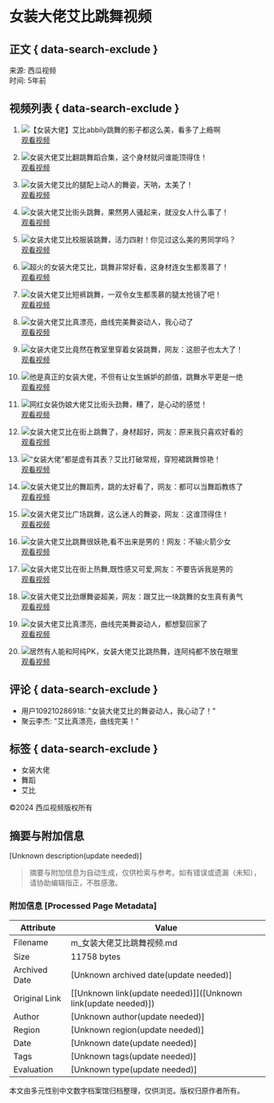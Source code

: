 # 女装大佬艾比跳舞视频

## 正文 { data-search-exclude }


来源: 西瓜视频  
时间: 5年前  

## 视频列表 { data-search-exclude }

1. ![【女装大佬】艾比abbily跳舞的影子都这么美，看多了上瘾啊](//p3-sign.bdxiguaimg.com/tos-cn-i-0000/db89e126ba5b11e9baf27cd30a55e9ba~tplv-pk90l89vgd-fglass:864:486:90.jpeg?appId=1768&biz_tag=video1609_custom%2Fnone&channelId=0&customType=custom%2Fnone&from=401_large_image_list&imageType=video1609&isImmersiveScene=0&is_stream=0&lk3s=9d3f5bff&logId=20250114100537271F6C357328659E6550&requestFrom=401&x-expires=1768356338&x-signature=Cq41KB25etdbhob290F9J%2BVHdek%3D)  
   [观看视频](https://www.ixigua.com/6723015085616267784)  

2. ![女装大佬艾比翻跳舞蹈合集，这个身材就问谁能顶得住！](//p3-sign.bdxiguaimg.com/mosaic-legacy/201ec0003f4e408410367~tplv-pk90l89vgd-crop-center:864:486.jpeg?appId=1768&biz_tag=video1609_custom%2Fnone&channelId=0&customType=custom%2Fnone&from=401_large_image_list&imageType=video1609&isImmersiveScene=0&is_stream=0&lk3s=9d3f5bff&logId=20250114100537271F6C357328659E6550&requestFrom=401&x-expires=1768356338&x-signature=OFtnu5PHeiYCeSMfRWUgKbQdIRs%3D)  
   [观看视频](https://www.ixigua.com/6685623104359629325)  

3. ![女装大佬艾比的腿配上动人的舞姿，天呐，太美了！](//p26-sign.bdxiguaimg.com/tos-cn-i-0000/53d584fe795311e9bf270cc47ad2a5f0~tplv-pk90l89vgd-crop-center:864:486.jpeg?appId=1768&biz_tag=video1609_custom%2Fnone&channelId=0&customType=custom%2Fnone&from=401_large_image_list&imageType=video1609&isImmersiveScene=0&is_stream=0&lk3s=9d3f5bff&logId=20250114100537271F6C357328659E6550&requestFrom=401&x-expires=1768356338&x-signature=7btu4Nc2s%2BGQs8cS2OEm9MRw8ak%3D)  
   [观看视频](https://www.ixigua.com/6692303967814156807)  

4. ![女装大佬艾比街头跳舞，果然男人骚起来，就没女人什么事了！](//p3-sign.bdxiguaimg.com/tos-cn-i-0004/676aec82179c42afb7b5f54537616eed~tplv-pk90l89vgd-crop-center:864:486.jpeg?appId=1768&biz_tag=video1609_custom%2Fnone&channelId=0&customType=custom%2Fnone&from=401_large_image_list&imageType=video1609&isImmersiveScene=0&is_stream=0&lk3s=9d3f5bff&logId=20250114100537271F6C357328659E6550&requestFrom=401&x-expires=1768356338&x-signature=c6MmVcmHZ4SFjJ0K07gJhdoApMI%3D)  
   [观看视频](https://www.ixigua.com/6689381363818168846)  

5. ![女装大佬艾比校服装跳舞，活力四射！你见过这么美的男同学吗？](//p3-sign.bdxiguaimg.com/tos-cn-i-0000/319babe27d6911e9aa7e0cc47af43c90~tplv-pk90l89vgd-crop-center:864:486.jpeg?appId=1768&biz_tag=video1609_custom%2Fnone&channelId=0&customType=custom%2Fnone&from=401_large_image_list&imageType=video1609&isImmersiveScene=0&is_stream=0&lk3s=9d3f5bff&logId=20250114100537271F6C357328659E6550&requestFrom=401&x-expires=1768356338&x-signature=bEpJZbJ2nAcO0sXqlH9rcbXXWjI%3D)  
   [观看视频](https://www.ixigua.com/6690823612481405448)  

6. ![超火的女装大佬艾比，跳舞非常好看，这身材连女生都羡慕了！](//p3-sign.bdxiguaimg.com/tos-cn-i-0000/dd89242e796e11e9b6e7ac1f6b0bd300~tplv-pk90l89vgd-crop-center:864:486.jpeg?appId=1768&biz_tag=video1609_custom%2Fnone&channelId=0&customType=custom%2Fnone&from=401_large_image_list&imageType=video1609&isImmersiveScene=0&is_stream=0&lk3s=9d3f5bff&logId=20250114100537271F6C357328659E6550&requestFrom=401&x-expires=1768356338&x-signature=wrrCLGjSRZ0lUKxySApR9mv4gQw%3D)  
   [观看视频](https://www.ixigua.com/6692354766137197070)  

7. ![女装大佬艾比短裤跳舞，一双令女生都羡慕的腿太抢镜了吧！](//p3-sign.bdxiguaimg.com/tos-cn-i-0000/29726a3a7d6b11e993ca0cc47af43c90~tplv-pk90l89vgd-crop-center:864:486.jpeg?appId=1768&biz_tag=video1609_custom%2Fnone&channelId=0&customType=custom%2Fnone&from=401_large_image_list&imageType=video1609&isImmersiveScene=0&is_stream=0&lk3s=9d3f5bff&logId=20250114100537271F6C357328659E6550&requestFrom=401&x-expires=1768356338&x-signature=r7Xs2cBBlrg8%2F5ps5arjtttwHHw%3D)  
   [观看视频](https://www.ixigua.com/6690823612443656717)  

8. ![女装大佬艾比真漂亮，曲线完美舞姿动人，我心动了](//p26-sign.bdxiguaimg.com/mosaic-legacy/187970007a36510b0c54b~tplv-pk90l89vgd-crop-center:864:486.jpeg?appId=1768&biz_tag=video1609_custom%2Fnone&channelId=0&customType=custom%2Fnone&from=401_large_image_list&imageType=video1609&isImmersiveScene=0&is_stream=0&lk3s=9d3f5bff&logId=20250114100537271F6C357328659E6550&requestFrom=401&x-expires=1768356338&x-signature=cmvFyQ85qBc5sXwGSZxU925HNY8%3D)  
   [观看视频](https://www.ixigua.com/6650337350574408196)  

9. ![女装大佬艾比竟然在教室里穿着女装跳舞，网友：这胆子也太大了！](//p26-sign.bdxiguaimg.com/tos-cn-i-0000/1255a24287af11e9aa506c92bfa0f25c~tplv-pk90l89vgd-crop-center:864:486.jpeg?appId=1768&biz_tag=video1609_custom%2Fnone&channelId=0&customType=custom%2Fnone&from=401_large_image_list&imageType=video1609&isImmersiveScene=0&is_stream=0&lk3s=9d3f5bff&logId=20250114100537271F6C357328659E6550&requestFrom=401&x-expires=1768356338&x-signature=X%2Fy5p5ViERLj%2FWxrieWsbQdVun8%3D)  
   [观看视频](https://www.ixigua.com/6688644609536426509)  

10. ![他是真正的女装大佬，不但有让女生嫉妒的颜值，跳舞水平更是一绝](//p3-sign.bdxiguaimg.com/pgc-image/f89301e4be8f4ec399c0d52cd3a46225~tplv-pk90l89vgd-crop-center:864:486.jpeg?appId=1768&biz_tag=video1609_custom%2Fnone&channelId=0&customType=custom%2Fnone&from=401_large_image_list&imageType=video1609&isImmersiveScene=0&is_stream=0&lk3s=9d3f5bff&logId=20250114100537271F6C357328659E6550&requestFrom=401&x-expires=1768356338&x-signature=bs59%2FglIwcnBWm3bxKvElQ45n9Q%3D)  
   [观看视频](https://www.ixigua.com/6621794667044274696)  

11. ![网红女装伪娘大佬艾比街头劲舞，糟了，是心动的感觉！](https://p26-sign.bdxiguaimg.com/mosaic-legacy/2032800060159b4b9c352~tplv-pk90l89vgd-fglass:864:486:90.jpeg?appId=1768&biz_tag=video1609_custom%2Fnone&channelId=0&customType=custom%2Fnone&from=401_large_image_list&imageType=video1609&isImmersiveScene=0&is_stream=0&lk3s=9d3f5bff&logId=2025011410055436DF1CE26033B1C2547D&requestFrom=401&x-expires=1768356355&x-signature=DUqCdX4jSoOaHYLXmOS7TGoG7BM%3D)  
   [观看视频](https://www.ixigua.com/6686255622389760525)  

12. ![女装大佬艾比在街上跳舞了，身材超好，网友：原来我只喜欢好看的](https://p3-sign.bdxiguaimg.com/tos-cn-i-0000/24dec154879211e9b7f66c92bfa0f25c~tplv-pk90l89vgd-crop-center:864:486.jpeg?appId=1768&biz_tag=video1609_custom%2Fnone&channelId=0&customType=custom%2Fnone&from=401_large_image_list&imageType=video1609&isImmersiveScene=0&is_stream=0&lk3s=9d3f5bff&logId=2025011410055436DF1CE26033B1C2547D&requestFrom=401&x-expires=1768356355&x-signature=3OQBxkmmUw3ao4lWZS57GA7rpF0%3D)  
   [观看视频](https://www.ixigua.com/6688270771812303368)  

13. ![“女装大佬”都是虚有其表？艾比打破常规，穿短裙跳舞惊艳！](https://p26-sign.bdxiguaimg.com/mosaic-legacy/1e99800006cfad450d825~tplv-pk90l89vgd-crop-center:864:486.jpeg?appId=1768&biz_tag=video1609_custom%2Fnone&channelId=0&customType=custom%2Fnone&from=401_large_image_list&imageType=video1609&isImmersiveScene=0&is_stream=0&lk3s=9d3f5bff&logId=2025011410055436DF1CE26033B1C2547D&requestFrom=401&x-expires=1768356355&x-signature=uosA1uuH%2FcTgVT0ne1GItQUEQV8%3D)  
   [观看视频](https://www.ixigua.com/6677407612876620295)  

14. ![女装大佬艾比的舞蹈秀，跳的太好看了，网友：都可以当舞蹈教练了](https://p26-sign.bdxiguaimg.com/tos-cn-i-0000/e22d2a0287d811e9b4c20cc47af43c90~tplv-pk90l89vgd-crop-center:864:486.jpeg?appId=1768&biz_tag=video1609_custom%2Fnone&channelId=0&customType=custom%2Fnone&from=401_large_image_list&imageType=video1609&isImmersiveScene=0&is_stream=0&lk3s=9d3f5bff&logId=2025011410055436DF1CE26033B1C2547D&requestFrom=401&x-expires=1768356355&x-signature=ESomgrBSwiIRI6yuH45NesDf%2B0M%3D)  
   [观看视频](https://www.ixigua.com/6688270772479197703)  

15. ![女装大佬艾比广场跳舞，这么迷人的舞姿，网友：这谁顶得住！](https://p26-sign.bdxiguaimg.com/tos-cn-i-0004/21e0c111d8d144bfbd9b449ddc35836c~tplv-pk90l89vgd-crop-center:864:486.jpeg?appId=1768&biz_tag=video1609_custom%2Fnone&channelId=0&customType=custom%2Fnone&from=401_large_image_list&imageType=video1609&isImmersiveScene=0&is_stream=0&lk3s=9d3f5bff&logId=2025011410055436DF1CE26033B1C2547D&requestFrom=401&x-expires=1768356355&x-signature=RXDZyELild%2BtHSszLZUO92lZYcM%3D)  
   [观看视频](https://www.ixigua.com/6689026175223726605)  

16. ![女装大佬艾比跳舞很妖艳,看不出来是男的！网友：不输火箭少女](https://p3-sign.bdxiguaimg.com/tos-cn-i-0000/171b6600797611e9b6a87cd30adf70da~tplv-pk90l89vgd-crop-center:864:486.jpeg?appId=1768&biz_tag=video1609_custom%2Fnone&channelId=0&customType=custom%2Fnone&from=401_large_image_list&imageType=video1609&isImmersiveScene=0&is_stream=0&lk3s=9d3f5bff&logId=2025011410055436DF1CE26033B1C2547D&requestFrom=401&x-expires=1768356355&x-signature=UxKr90%2BHeBC22qZVDh0fQ6QvzZ0%3D)  
   [观看视频](https://www.ixigua.com/6692368094318297607)  

17. ![女装大佬艾比在街上热舞,既性感又可爱,网友：不要告诉我是男的](https://p3-sign.bdxiguaimg.com/tos-cn-i-0000/1723253e797611e9b864ac1f6b0bd300~tplv-pk90l89vgd-crop-center:864:486.jpeg?appId=1768&biz_tag=video1609_custom%2Fnone&channelId=0&customType=custom%2Fnone&from=401_large_image_list&imageType=video1609&isImmersiveScene=0&is_stream=0&lk3s=9d3f5bff&logId=2025011410055436DF1CE26033B1C2547D&requestFrom=401&x-expires=1768356355&x-signature=jPowXMkajbC%2BenPhSh4qf6to35A%3D)  
   [观看视频](https://www.ixigua.com/6692368094679007757)  

18. ![女装大佬艾比劲爆舞姿超美，网友：跟艾比一块跳舞的女生真有勇气](https://p3-sign.bdxiguaimg.com/tos-cn-i-0004/ce5bd03afa874e2089370c90d5b7bb03~tplv-pk90l89vgd-crop-center:864:486.jpeg?appId=1768&biz_tag=video1609_custom%2Fnone&channelId=0&customType=custom%2Fnone&from=401_large_image_list&imageType=video1609&isImmersiveScene=0&is_stream=0&lk3s=9d3f5bff&logId=2025011410055436DF1CE26033B1C2547D&requestFrom=401&x-expires=1768356355&x-signature=pbH2KLXxdjxfX1FGnq22cgScpN0%3D)  
   [观看视频](https://www.ixigua.com/6689360581922652679)  

19. ![女装大佬艾比真漂亮，曲线完美舞姿动人，都想娶回家了](https://p26-sign.bdxiguaimg.com/tos-cn-p-0000/4c90ed29269341fcae38d81a51b7b975~tplv-pk90l89vgd-crop-center:864:486.jpeg?appId=1768&biz_tag=video1609_custom%2Fnone&channelId=0&customType=custom%2Fnone&from=401_large_image_list&imageType=video1609&isImmersiveScene=0&is_stream=0&lk3s=9d3f5bff&logId=2025011410055436DF1CE26033B1C2547D&requestFrom=401&x-expires=1768356355&x-signature=nKAVm7%2BcFeiSvMcw7s6gzXu2jkk%3D)  
   [观看视频](https://www.ixigua.com/6660707208885436942)  

20. ![居然有人能和阿纯PK，女装大佬艾比跳热舞，连阿纯都不放在眼里](https://p3-sign.bdxiguaimg.com/tos-cn-i-0000/bd24356e7d2b11e9b27d7cd30adf70da~tplv-pk90l89vgd-crop-center:864:486.jpeg?appId=1768&biz_tag=video1609_custom%2Fnone&channelId=0&customType=custom%2Fnone&from=401_large_image_list&imageType=video1609&isImmersiveScene=0&is_stream=0&lk3s=9d3f5bff&logId=2025011410055436DF1CE26033B1C2547D&requestFrom=401&x-expires=1768356355&x-signature=l6W1vuxNa1VwEQ%2FjfHYy2mAn8KE%3D)  
   [观看视频](https://www.ixigua.com/6690354539452695054)  

## 评论 { data-search-exclude }
- 用户109210286918: "女装大佬艾比的舞姿动人，我心动了！"  
- 聚云李杰: "艾比真漂亮，曲线完美！"  

## 标签 { data-search-exclude }
- 女装大佬
- 舞蹈
- 艾比

©2024 西瓜视频版权所有
<!-- tcd_original_link https://m.ixigua.com/s/%E5%A5%B3%E8%A3%85%E5%A4%A7%E4%BD%AC%E8%89%BE%E6%AF%94%E8%B7%B3%E8%88%9E%E8%A7%86%E9%A2%91 -->


## 摘要与附加信息

<!-- tcd_abstract -->
[Unknown description(update needed)]
<!-- tcd_abstract_end -->

> 摘要与附加信息为自动生成，仅供检索与参考。如有错误或遗漏（未知），请协助编辑指正，不胜感激。

### 附加信息 [Processed Page Metadata]

| Attribute       | Value                                  |
|-----------------|----------------------------------------|
| Filename        | m_女装大佬艾比跳舞视频.md                             |
| Size            | 11758 bytes                           |
| Archived Date   | [Unknown archived date(update needed)]                             |
| Original Link   | [[Unknown link(update needed)]]([Unknown link(update needed)])                       |
| Author          | [Unknown author(update needed)]                               |
| Region          | [Unknown region(update needed)]                               |
| Date            | [Unknown date(update needed)]                                 |
| Tags            | [Unknown tags(update needed)]                                 |
| Evaluation            | [Unknown type(update needed)]                                 |
<!-- tcd_table_end -->

本文由多元性别中文数字档案馆归档整理，仅供浏览。版权归原作者所有。
